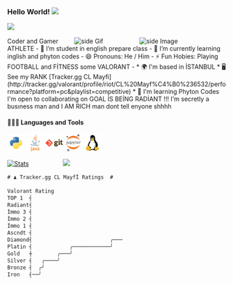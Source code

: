 ### Hello World!  <img src="https://github.com/sciencepal/sciencepal/blob/master/assets/Hi.gif" width="29px">
  ![](https://komarev.com/ghpvc/?username=Yusuf11878&label=Profile%20Visits&color=blue&style=for-the-badge)
  
<img src="https://github.com/sciencepal/sciencepal/blob/master/assets/life_balance.gif" alt="side Image" align="right" width="200" height="auto" />
<img src="https://media3.giphy.com/media/ZEB6yFbLnhyQf7g3hn/giphy.gif" alt="side Gif" align="right" width="150" height="auto"/> </a>
  Coder and Gamer ATHLETE
  - 🔭 I’m student in english prepare class
  - 🌱 I’m currently learning inglish and phyton codes
  - 😄 Pronouns: He / Him
  - ⚡ Fun Hobies: Playing FOOTBALL and FİTNESS some VALORANT
  - * 🌍  I'm based in İSTANBUL
  * 🖥️  See my RANK [Tracker.gg CL Mayfi](http://tracker.gg/valorant/profile/riot/CL%20Mayf%C4%B0%236532/performance?platform=pc&playlist=competitive)
  * 🧠  I'm learning Phyton Codes  I'm open to collaborating on GOAL İS BEİNG RADİANT
  !!!  I'm secretly a busıness man and I AM RICH man dont tell enyone shhhh
  
  #### 👨🏻‍💻 Languages and Tools <br />

  <code><img height="40" src="https://raw.githubusercontent.com/github/explore/80688e429a7d4ef2fca1e82350fe8e3517d3494d/topics/python/python.png"></code>
  <code><img height="40" src="https://raw.githubusercontent.com/github/explore/80688e429a7d4ef2fca1e82350fe8e3517d3494d/topics/java/java.png"></code>
  <code><img height="40" src="https://raw.githubusercontent.com/github/explore/80688e429a7d4ef2fca1e82350fe8e3517d3494d/topics/git/git.png"></code>
  <code><img height="40" src="https://raw.githubusercontent.com/github/explore/80688e429a7d4ef2fca1e82350fe8e3517d3494d/topics/jupyter-notebook/jupyter-notebook.png"></code>
  <code><img height="40" src="https://raw.githubusercontent.com/github/explore/80688e429a7d4ef2fca1e82350fe8e3517d3494d/topics/linux/linux.png"></code>
  
  [![Stats](https://github-readme-stats.vercel.app/api?username=Yusuf11878&show_icons=true&theme=radical)](https://github-readme-stats.vercel.app/api?username=sciencepal&show_icons=true&theme=radical)&nbsp; &nbsp; &nbsp; &nbsp; &nbsp; &nbsp; &nbsp; &nbsp; &nbsp; &nbsp; <img src="https://github.com/sciencepal/sciencepal/blob/master/assets/saved.gif" width="195">
  



  ```
  # ♟︎ Tracker.gg CL Mayfİ Ratings  #
  
  Valorant Rating                                                                        
TOP 1  ┤                                                                                
Radiant┤                       
İmmo 3 ┤                    
İmmo 2 ┤                    
İmmo 1 ┤                  
Ascndt ┤               
Diamond┤                         ╭───                 
Platin ┤            ╭────────────╯                           
Gold   ┼        ╭───╯                                       
Silver ┤   ╭────╯      
Bronze ┤  ╭╯      
Iron   ┤──╯

 
  ```
  

